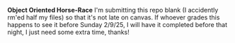 **Object Oriented Horse-Race**
I'm submitting this repo blank (I accidently rm'ed half my files) so that it's not late on canvas. If whoever grades this happens to see it before Sunday 2/9/25, I will have it completed before that night, I just need some extra time, thanks!
